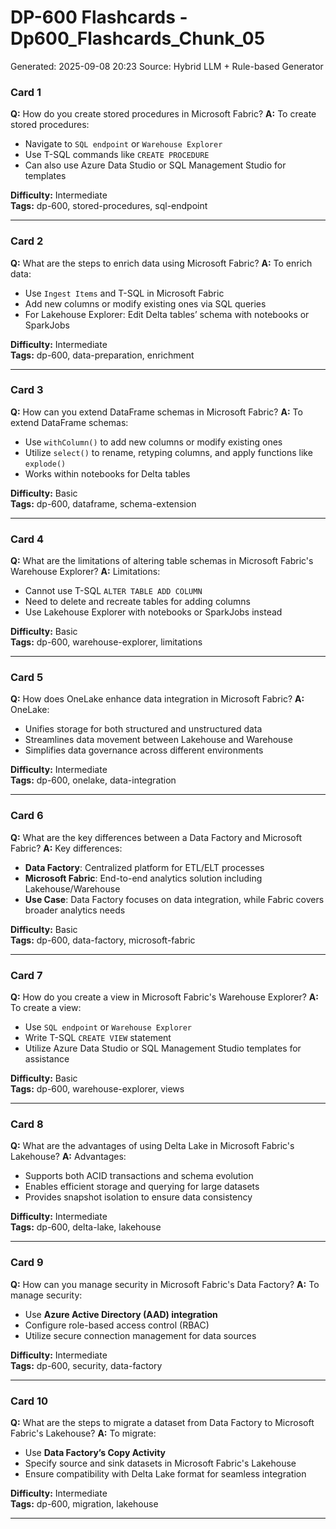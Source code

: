 # DP-600 Flashcards - Dp600_Flashcards_Chunk_05

Generated: 2025-09-08 20:23
Source: Hybrid LLM + Rule-based Generator

### Card 1
**Q:** How do you create stored procedures in Microsoft Fabric?
**A:** To create stored procedures:
- Navigate to `SQL endpoint` or `Warehouse Explorer`
- Use T-SQL commands like `CREATE PROCEDURE`
- Can also use Azure Data Studio or SQL Management Studio for templates

**Difficulty:** Intermediate  
**Tags:** dp-600, stored-procedures, sql-endpoint

---

### Card 2
**Q:** What are the steps to enrich data using Microsoft Fabric?
**A:** To enrich data:
- Use `Ingest Items` and T-SQL in Microsoft Fabric
- Add new columns or modify existing ones via SQL queries
- For Lakehouse Explorer: Edit Delta tables’ schema with notebooks or SparkJobs

**Difficulty:** Intermediate  
**Tags:** dp-600, data-preparation, enrichment

---

### Card 3
**Q:** How can you extend DataFrame schemas in Microsoft Fabric?
**A:** To extend DataFrame schemas:
- Use `withColumn()` to add new columns or modify existing ones
- Utilize `select()` to rename, retyping columns, and apply functions like `explode()`
- Works within notebooks for Delta tables

**Difficulty:** Basic  
**Tags:** dp-600, dataframe, schema-extension

---

### Card 4
**Q:** What are the limitations of altering table schemas in Microsoft Fabric's Warehouse Explorer?
**A:** Limitations:
- Cannot use T-SQL `ALTER TABLE ADD COLUMN`
- Need to delete and recreate tables for adding columns
- Use Lakehouse Explorer with notebooks or SparkJobs instead

**Difficulty:** Basic  
**Tags:** dp-600, warehouse-explorer, limitations

---

### Card 5
**Q:** How does OneLake enhance data integration in Microsoft Fabric?
**A:** OneLake:
- Unifies storage for both structured and unstructured data
- Streamlines data movement between Lakehouse and Warehouse
- Simplifies data governance across different environments

**Difficulty:** Intermediate  
**Tags:** dp-600, onelake, data-integration

---

### Card 6
**Q:** What are the key differences between a Data Factory and Microsoft Fabric?
**A:** Key differences:
- **Data Factory**: Centralized platform for ETL/ELT processes
- **Microsoft Fabric**: End-to-end analytics solution including Lakehouse/Warehouse
- **Use Case**: Data Factory focuses on data integration, while Fabric covers broader analytics needs

**Difficulty:** Basic  
**Tags:** dp-600, data-factory, microsoft-fabric

---

### Card 7
**Q:** How do you create a view in Microsoft Fabric's Warehouse Explorer?
**A:** To create a view:
- Use `SQL endpoint` or `Warehouse Explorer`
- Write T-SQL `CREATE VIEW` statement
- Utilize Azure Data Studio or SQL Management Studio templates for assistance

**Difficulty:** Basic  
**Tags:** dp-600, warehouse-explorer, views

---

### Card 8
**Q:** What are the advantages of using Delta Lake in Microsoft Fabric's Lakehouse?
**A:** Advantages:
- Supports both ACID transactions and schema evolution
- Enables efficient storage and querying for large datasets
- Provides snapshot isolation to ensure data consistency

**Difficulty:** Intermediate  
**Tags:** dp-600, delta-lake, lakehouse

---

### Card 9
**Q:** How can you manage security in Microsoft Fabric's Data Factory?
**A:** To manage security:
- Use **Azure Active Directory (AAD) integration**
- Configure role-based access control (RBAC)
- Utilize secure connection management for data sources

**Difficulty:** Intermediate  
**Tags:** dp-600, security, data-factory

---

### Card 10
**Q:** What are the steps to migrate a dataset from Data Factory to Microsoft Fabric's Lakehouse?
**A:** To migrate:
- Use **Data Factory’s Copy Activity**
- Specify source and sink datasets in Microsoft Fabric's Lakehouse
- Ensure compatibility with Delta Lake format for seamless integration

**Difficulty:** Intermediate  
**Tags:** dp-600, migration, lakehouse

---

